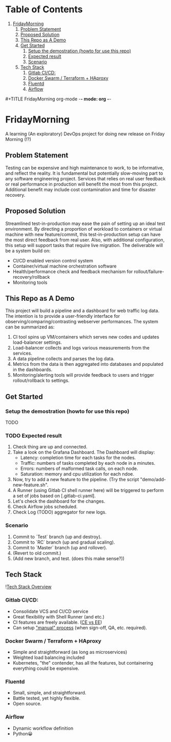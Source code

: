 
# Table of Contents

1.  [FridayMorning](#org59dd02c)
    1.  [Problem Statement](#org6b6a1dc)
    2.  [Proposed Solution](#org8d97786)
    3.  [This Repo as A Demo](#orgc69754d)
    4.  [Get Started](#org7adbb32)
        1.  [Setup the demostration (howto for use this repo)](#orga695d03)
        2.  [Expected result](#org7d7e73b)
        3.  [Scenario](#orga692129)
    5.  [Tech Stack](#org69584e5)
        1.  [Gitlab CI/CD:](#org5259880)
        2.  [Docker Swarm / Terraform + HAproxy](#orgf4f8f60)
        3.  [Fluentd](#orgc6d2006)
        4.  [Airflow](#org5d411aa)

\#+TITLE FridayMorning org-mode -**- mode: org -**-


<a id="org59dd02c"></a>

# FridayMorning

A learning (An exploratory) DevOps project for doing new release on Friday Morning (!?)


<a id="org6b6a1dc"></a>

## Problem Statement

Testing can be expensive and high maintenance to work, to be informative, and reflect the reality. It is fundamental but potentially slow-moving part to any software engineering project. Services that relies on real user feedback or real performance in production will benefit the most from this project. Additional benefit may include cost contamination and time for disaster recovery.


<a id="org8d97786"></a>

## Proposed Solution

Streamlined test-in-production may ease the pain of setting up an ideal test environment. By directing a proportion of workload to containers or virtual machine with new feature/commit, this test-in-production setup can have the most direct feedback from real user. Also, with additional configuration, this setup will support tasks that require live migration. The deliverable will be a system build on:

-   CI/CD enabled version control system
-   Container/virtual machine orchestration software
-   Health/performance check and feedback mechanism for rollout/failure-recovery/rollback
-   Monitoring tools


<a id="orgc69754d"></a>

## This Repo as A Demo

This project will build a pipeline and a dashboard for web traffic log data.
The intention is to provide a user-friendly interface for observing/comparing/contrasting webserver performances.
The system can be summarized as:

1.  CI tool spins up VM/containers which serves new codes and updates load-balancer settings.
2.  Load-balancer collects and logs various measurements from the services.
3.  A data pipeline collects and parses the log data.
4.  Metrics from the data is then aggregated into databases and populated in the dashboards.
5.  Monitoring/alerting tools will provide feedback to users and trigger rollout/rollback to settings.


<a id="org7adbb32"></a>

## Get Started


<a id="orga695d03"></a>

### Setup the demostration (howto for use this repo)

TODO


<a id="org7d7e73b"></a>

### TODO Expected result

1.  Check thing are up and connected.
2.  Take a look on the Grafana Dashboard. The Dashboard will display:
    -   Latency: completion time for each tasks for the nodes.
    -   Traffic: numbers of tasks completed by each node in a minutes.
    -   Errors: numbers of malformed task calls, on each node.
    -   Saturation: memory and cpu utilization for each ndoe.
3.  Now, try to add a new feature to the pipeline. (Try the script "demo/add-new-feature.sh".
4.  A Runner (using Gitlab CI shell runner here) will be triggered to perform a set of jobs based on [.gitlab-ci.yaml].
5.  Let's check the dashboard for the changes.
6.  Check Airflow jobs scheduled.
7.  Check Log (TODO) aggregator for new logs.


<a id="orga692129"></a>

### Scenario

1.  Commit to \`Test\` branch (up and destroy).
2.  Commit to \`RC\` branch (up and gradual scaling).
3.  Commit to \`Master\` branch (up and rollover).
4.  (Revert to old commit.)
5.  (Add new branch, and test. (does this make sense?))


<a id="org69584e5"></a>

## Tech Stack

\![Tech Stack Overview](./static/tech-stack.png)


<a id="org5259880"></a>

### Gitlab CI/CD:

-   Consolidate VCS and CI/CD service
-   Great flexibility with Shell Runner (and etc.)
-   CI features are freely available. ([CE vs EE](https://about.gitlab.com/images/feature_page/gitlab-features.pdf))
-   Can setup ["manual" process](https://about.gitlab.com/2016/08/26/ci-deployment-and-environments/) (when sign-off, QA, etc. required).


<a id="orgf4f8f60"></a>

### Docker Swarm / Terraform + HAproxy

-   Simple and straightforward (as long as microservices)
-   Weighted load balancing included
-   Kubernetes, "the" contender, has all the features, but containering everything could be expensive.


<a id="orgc6d2006"></a>

### Fluentd

-   Small, simple, and straightforward.
-   Battle tested, yet highly flexible.
-   Open source.


<a id="org5d411aa"></a>

### Airflow

-   Dynamic workflow definition
-   Python😀
